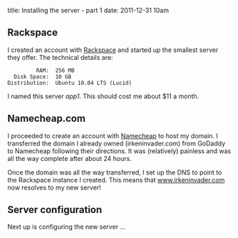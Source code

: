 title: Installing the server - part 1
date: 2011-12-31 10am

## Rackspace
I created an account with [Rackspace](http://www.rackspace.com/) and started up the smallest server they offer.  The technical details are:

             RAM:  256 MB
      Disk Space:  10 GB
    Distribution:  Ubuntu 10.04 LTS (Lucid)

I named this server *app1*.  This should cost me about $11 a month.

## Namecheap.com
I proceeded to create an account with [Namecheap](http://www.namecheap.com) to host my domain.  I transferred the domain I already owned (irkeninvader.com) from GoDaddy to Namecheap following their directions.  It was (relatively) painless and was all the way complete after about 24 hours.

Once the domain was all the way transferred, I set up the DNS to point to the Rackspace instance I created.  This means that www.irkeninvader.com now resolves to my new server!

## Server configuration
Next up is configuring the new server ...


  
